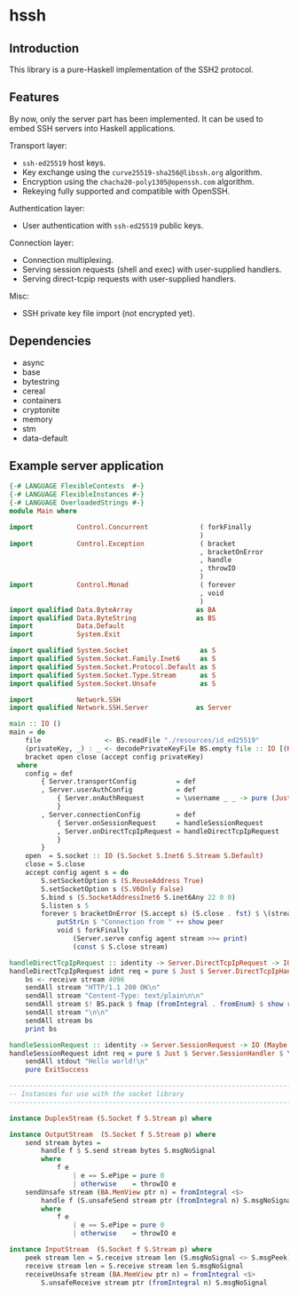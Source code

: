 # hssh

## Introduction

This library is a pure-Haskell implementation of the SSH2 protocol.

## Features

By now, only the server part has been implemented. It can be used
to embed SSH servers into Haskell applications.

Transport layer:

- `ssh-ed25519` host keys.
- Key exchange using the `curve25519-sha256@libssh.org` algorithm.
- Encryption using the  `chacha20-poly1305@openssh.com` algorithm.
- Rekeying fully supported and compatible with OpenSSH.

Authentication layer:

- User authentication with `ssh-ed25519` public keys.

Connection layer:

- Connection multiplexing.
- Serving session requests (shell and exec) with user-supplied handlers.
- Serving direct-tcpip requests with user-supplied handlers.

Misc:

- SSH private key file import (not encrypted yet).

## Dependencies

- async
- base
- bytestring
- cereal
- containers
- cryptonite
- memory
- stm
- data-default

## Example server application

```hs
{-# LANGUAGE FlexibleContexts  #-}
{-# LANGUAGE FlexibleInstances #-}
{-# LANGUAGE OverloadedStrings #-}
module Main where

import           Control.Concurrent             ( forkFinally
                                                )
import           Control.Exception              ( bracket
                                                , bracketOnError
                                                , handle
                                                , throwIO
                                                )
import           Control.Monad                  ( forever
                                                , void
                                                )
import qualified Data.ByteArray                as BA
import qualified Data.ByteString               as BS
import           Data.Default
import           System.Exit

import qualified System.Socket                  as S
import qualified System.Socket.Family.Inet6     as S
import qualified System.Socket.Protocol.Default as S
import qualified System.Socket.Type.Stream      as S
import qualified System.Socket.Unsafe           as S

import           Network.SSH
import qualified Network.SSH.Server            as Server

main :: IO ()
main = do
    file                <- BS.readFile "./resources/id_ed25519"
    (privateKey, _) : _ <- decodePrivateKeyFile BS.empty file :: IO [(KeyPair, BA.Bytes)]
    bracket open close (accept config privateKey)
  where
    config = def
        { Server.transportConfig          = def
        , Server.userAuthConfig           = def
            { Server.onAuthRequest        = \username _ _ -> pure (Just username)
            }
        , Server.connectionConfig         = def
            { Server.onSessionRequest     = handleSessionRequest
            , Server.onDirectTcpIpRequest = handleDirectTcpIpRequest
            }
        }
    open  = S.socket :: IO (S.Socket S.Inet6 S.Stream S.Default)
    close = S.close
    accept config agent s = do
        S.setSocketOption s (S.ReuseAddress True)
        S.setSocketOption s (S.V6Only False)
        S.bind s (S.SocketAddressInet6 S.inet6Any 22 0 0)
        S.listen s 5
        forever $ bracketOnError (S.accept s) (S.close . fst) $ \(stream, peer) -> do
            putStrLn $ "Connection from " ++ show peer
            void $ forkFinally
                (Server.serve config agent stream >>= print)
                (const $ S.close stream)

handleDirectTcpIpRequest :: identity -> Server.DirectTcpIpRequest -> IO (Maybe Server.DirectTcpIpHandler)
handleDirectTcpIpRequest idnt req = pure $ Just $ Server.DirectTcpIpHandler $ \stream-> do
    bs <- receive stream 4096
    sendAll stream "HTTP/1.1 200 OK\n"
    sendAll stream "Content-Type: text/plain\n\n"
    sendAll stream $! BS.pack $ fmap (fromIntegral . fromEnum) $ show req
    sendAll stream "\n\n"
    sendAll stream bs
    print bs

handleSessionRequest :: identity -> Server.SessionRequest -> IO (Maybe Server.SessionHandler)
handleSessionRequest idnt req = pure $ Just $ Server.SessionHandler $ \_ _ _ _ stdout _ -> do
    sendAll stdout "Hello world!\n"
    pure ExitSuccess

-------------------------------------------------------------------------------
-- Instances for use with the socket library
-------------------------------------------------------------------------------

instance DuplexStream (S.Socket f S.Stream p) where

instance OutputStream  (S.Socket f S.Stream p) where
    send stream bytes =
        handle f $ S.send stream bytes S.msgNoSignal
        where
            f e
                | e == S.ePipe = pure 0
                | otherwise    = throwIO e
    sendUnsafe stream (BA.MemView ptr n) = fromIntegral <$>
        handle f (S.unsafeSend stream ptr (fromIntegral n) S.msgNoSignal)
        where
            f e
                | e == S.ePipe = pure 0
                | otherwise    = throwIO e

instance InputStream  (S.Socket f S.Stream p) where
    peek stream len = S.receive stream len (S.msgNoSignal <> S.msgPeek)
    receive stream len = S.receive stream len S.msgNoSignal
    receiveUnsafe stream (BA.MemView ptr n) = fromIntegral <$>
        S.unsafeReceive stream ptr (fromIntegral n) S.msgNoSignal
```